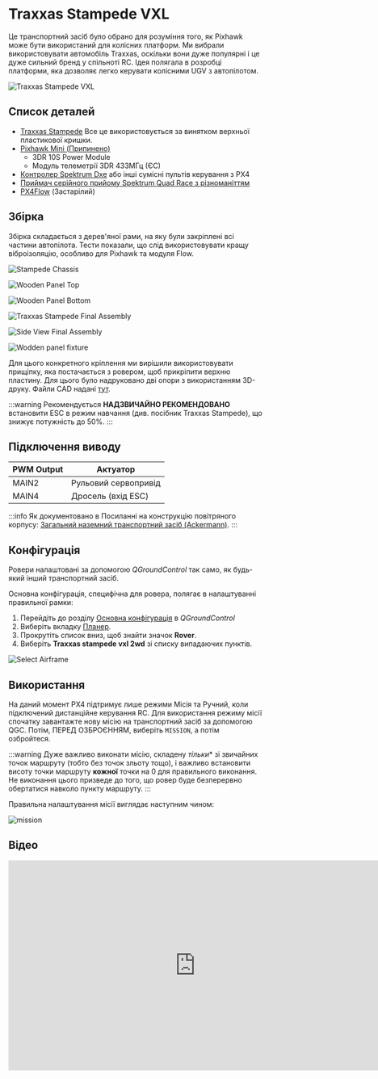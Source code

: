 # Traxxas Stampede VXL

Це транспортний засіб було обрано для розуміння того, як Pixhawk може бути використаний для колісних платформ. Ми вибрали використовувати автомобіль Traxxas, оскільки вони дуже популярні і це дуже сильний бренд у спільноті RC. Ідея полягала в розробці платформи, яка дозволяє легко керувати колісними UGV з автопілотом.

![Traxxas Stampede VXL](../../assets/airframes/rover/traxxas_stampede_vxl/stampede.jpg)

## Список деталей

* [Traxxas Stampede](https://traxxas.com/products/models/electric/stampede-vxl-tsm) Все це використовується за винятком верхньої пластикової кришки.
* [Pixhawk Mini (Припинено)](../flight_controller/pixhawk_mini.md)
  * 3DR 10S Power Module
  * Модуль телеметрії 3DR 433МГц (ЄС)
* [Контролер Spektrum Dxe](http://www.spektrumrc.com/Products/Default.aspx?ProdId=SPM1000) або інші сумісні пультів керування з PX4
* [Приймач серійного прийому Spektrum Quad Race з різноманіттям](http://www.spektrumrc.com/Products/Default.aspx?ProdID=SPM4648)
* [PX4Flow](../sensor/px4flow.md) (Застарілий)


## Збірка

Збірка складається з дерев'яної рами, на яку були закріплені всі частини автопілота. Тести показали, що слід використовувати кращу віброізоляцію, особливо для Pixhawk та модуля Flow.

![Stampede Chassis](../../assets/airframes/rover/traxxas_stampede_vxl/stampede_chassis.jpg)

![Wooden Panel Top](../../assets/airframes/rover/traxxas_stampede_vxl/panel_top.jpg)

![Wooden Panel Bottom](../../assets/airframes/rover/traxxas_stampede_vxl/panel_bottom.jpg)

![Traxxas Stampede Final Assembly](../../assets/airframes/rover/traxxas_stampede_vxl/final_assembly.jpg)

![Side View Final Assembly](../../assets/airframes/rover/traxxas_stampede_vxl/final_side.jpg)

![Wodden panel fixture](../../assets/airframes/rover/traxxas_stampede_vxl/mounting_detail.jpg)

Для цього конкретного кріплення ми вирішили використовувати прищіпку, яка постачається з ровером, щоб прикріпити верхню пластину. Для цього було надруковано дві опори з використанням 3D-друку. Файли CAD надані [тут](https://github.com/PX4/PX4-user_guide/raw/v1.15/assets/airframes/rover/traxxas_stampede_vxl/plane_holders.zip).

:::warning
Рекомендується **НАДЗВИЧАЙНО РЕКОМЕНДОВАНО** встановити ESC в режим навчання (див. посібник Traxxas Stampede), що знижує потужність до 50%.
:::

## Підключення виводу

| PWM Output | Актуатор             |
| ---------- | -------------------- |
| MAIN2      | Рульовий сервопривід |
| MAIN4      | Дросель (вхід ESC)   |

:::info Як документовано в Посиланні на конструкцію повітряного корпусу: [Загальний наземний транспортний засіб (Ackermann)](../airframes/airframe_reference.md#rover_rover_generic_ground_vehicle_(ackermann)).
:::

## Конфігурація

Ровери налаштовані за допомогою *QGroundControl* так само, як будь-який інший транспортний засіб.

Основна конфігурація, специфічна для ровера, полягає в налаштуванні правильної рамки:
1. Перейдіть до розділу [Основна конфігурація](../config/index.md) в *QGroundControl*
1. Виберіть вкладку [Планер](../config/airframe.md).
1. Прокрутіть список вниз, щоб знайти значок **Rover**.
1. Виберіть **Traxxas stampede vxl 2wd** зі списку випадаючих пунктів.

![Select Airframe](../../assets/airframes/rover/traxxas_stampede_vxl/airframe_px4_rover_traxxas_stampede_vxl_2wd.jpg)


## Використання

На даний момент PX4 підтримує лише режими Місія та Ручний, коли підключений дистанційне керування RC. Для використання режиму місії спочатку завантажте нову місію на транспортний засіб за допомогою QGC. Потім, ПЕРЕД ОЗБРОЄННЯМ, виберіть `MISSION`, а потім озбройтеся.

:::warning
Дуже важливо виконати місію, складену *тільки** зі звичайних точок маршруту (тобто без точок зльоту тощо), і важливо встановити висоту точки маршруту **кожної** точки на 0 для правильного виконання. Не виконання цього призведе до того, що ровер буде безперервно обертатися навколо пункту маршруту.
:::

Правильна налаштування місії виглядає наступним чином:

![mission](../../assets/airframes/rover/traxxas_stampede_vxl/correct_mission.jpg)


## Відео

<iframe width="740" height="416" src="https://www.youtube.com/embed/N3HvSKS3nCw" frameborder="0" allow="accelerometer; autoplay; clipboard-write; encrypted-media; gyroscope; picture-in-picture" allowfullscreen></iframe>

